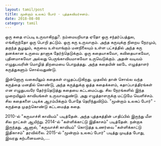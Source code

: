 ```yaml
---
layout: tamil/post
title: மூன்றாம் உலகப் போர் - புத்தகவிமர்சனம்.
date: 2018-08-08
category: tamil
---
```


ஒரு கதை எப்படி உருவாகிறது?. நம்மையறியாத ஏதோ ஒரு சந்தர்ப்பத்துல, எங்கிருந்தோ ஒரு பொறி தட்டும். ஒரு கரு உருவாகும்.
அந்த கருவுக்கு நிறைய நேரமும், தகுந்த சூழலும், கருவை உள்வாங்கும் மனநிலையும் உள்ள பட்சத்தில் அந்த கரு தனக்கான உருவை தானாக
தேர்ந்தெடுக்கும். ஒரு கதையாகவோ, கவிதையாகவோ, புதினமாகவோ அல்லது பெருங்காவியமாகவோ உருவெடுக்கும். அதன் வடிவம் எழுதுபவரின்
மொழித் திறமையை பொறுத்தது. அந்த கதையின் ஊடே எழுத்தாளர் கருத்துகளும் சொல்வதுண்டு.

இன்னொரு வகையிலும் கதைகள் எழுதப்படுகிறது. முதலில் தான் சொல்ல வந்த கருத்தை மனதில் கொண்டு, அந்த கருத்துக்கு ஒத்த கதைக்களம்,
கதாப்பாத்திரங்கள் என எழுதுபவரே தேர்ந்தெடுத்து கதையை கட்டமைப்பது. சில நேரங்களில் இந்த முறையிலும் காவியங்கள் உருவாவதுண்டு.
அது எழுத்தாளருக்கு மட்டுமே வெளிச்சம். சில கதைகளை படிக்க ஆரம்பிக்கும் போதே தெரிந்துவிடும். "மூன்றாம் உலகப் போர்" - கருத்தை
முதற்கொண்டு கட்டமைத்த கதை.

2010-ல் "கருவாச்சி காவியம்" படித்தேன். அந்த புத்தகத்தின் பாதிப்பில் இருந்து மீள சில நாட்கள் ஆயிற்று. 2014-ல் "கள்ளிக்காட்டு இதிகாசம்"
படித்தேன். நன்றாக இருந்தது. ஆனால், "கருவாச்சி காவியம்" கொடுத்த உணர்வை "கள்ளிக்காட்டு இதிகாசம்" தரவில்லை. 2015-ல்
"மூன்றாம் உலகப் போர்" படித்து முடித்த போது, இவரது கற்பனைவளம்,....
